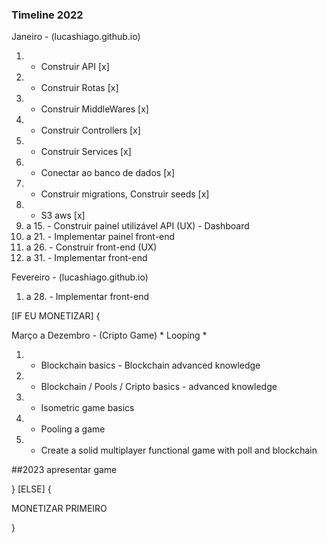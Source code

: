 ### Timeline 2022

Janeiro - (lucashiago.github.io)
01. - Construir API  [x]
02. - Construir Rotas [x]
03. - Construir MiddleWares [x]
04. - Construir Controllers [x]
05. - Construir Services [x]
06. - Conectar ao banco de dados [x]
07. - Construir migrations, Construir seeds [x]
08. - S3 aws [x]
09. a 15. - Construir painel utilizável API (UX) - Dashboard
16. a 21. - Implementar painel front-end
22. a 26. - Construir front-end (UX)
26. a 31. - Implementar front-end

Fevereiro - (lucashiago.github.io)
01. a 28. - Implementar front-end

[IF EU MONETIZAR] {

  Março a Dezembro - (Cripto Game) * Looping *
  01. - Blockchain basics - Blockchain advanced knowledge
  02. - Blockchain / Pools / Cripto basics - advanced knowledge
  03. - Isometric game basics
  04. - Pooling a game
  05. - Create a solid multiplayer functional game with poll and blockchain

  ##2023 apresentar game 
  
} [ELSE] {

  MONETIZAR PRIMEIRO
  
}
